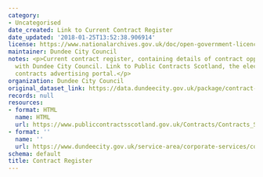 ```yaml
---
category:
- Uncategorised
date_created: Link to Current Contract Register
date_updated: '2018-01-25T13:52:38.906914'
license: https://www.nationalarchives.gov.uk/doc/open-government-licence/version/3/
maintainer: Dundee City Council
notes: <p>Current contract register, containing details of contract opportunities
  with Dundee City Council. Link to Public Contracts Scotland, the electronic national
  contracts advertising portal.</p>
organization: Dundee City Council
original_dataset_link: https://data.dundeecity.gov.uk/package/contract-register
records: null
resources:
- format: HTML
  name: HTML
  url: https://www.publiccontractsscotland.gov.uk/Contracts/Contracts_Search.aspx?AuthID=AA00220
- format: ''
  name: ''
  url: https://www.dundeecity.gov.uk/service-area/corporate-services/corporate-finance/procurement
schema: default
title: Contract Register
---
```

